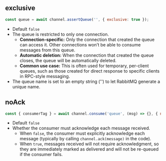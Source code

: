 ## exclusive

```javascript
const queue = await channel.assertQueue('', { exclusive: true });
```
- Default `false`
- The queue is restricted to only one connection.
  - **Connection-specific:** Only the connection that created the queue can access it. Other connections won’t be able to consume messages from this queue.
  - **Automatic deletion:** When the connection that created the queue closes, the queue will be automatically deleted.
  - **Common use case:** This is often used for temporary, per-client queues, such as those created for direct response to specific clients in RPC-style messaging.
- The queue name is set to an empty string ('') to let RabbitMQ generate a unique name.

## noAck

```javascript
const { consumerTag } = await channel.consume('queue', (msg) => {}, { noAck: true });
```
- Default `false`
- Whether the consumer must acknowledge each message received.
  - When `false`, the consumer must explicitly acknowledge each message (typically by calling `channel.ack(message)` in the code).
  - When `true`, messages received will not require acknowledgment, so they are immediately marked as delivered and will not be re-queued if the consumer fails.
